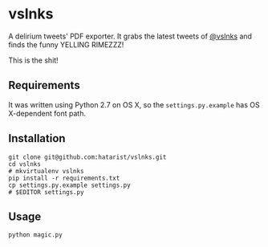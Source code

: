 # vslnks

A delirium tweets' PDF exporter.
It grabs the latest tweets of [@vslnks](http://twitter.com/vslnks) and finds the funny YELLING RIMEZZZ!

This is the shit!

## Requirements
It was written using Python 2.7 on OS X, so the `settings.py.example` has OS X-dependent font path.

## Installation

    git clone git@github.com:hatarist/vslnks.git
    cd vslnks
    # mkvirtualenv vslnks
    pip install -r requirements.txt
    cp settings.py.example settings.py
    # $EDITOR settings.py

## Usage

    python magic.py
